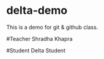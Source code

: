 # delta-demo
This is a demo for git &amp; github class.


#Teacher
Shradha Khapra

#Student
Delta Student